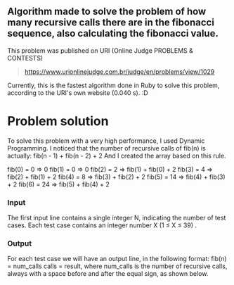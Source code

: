 ## Algorithm made to solve the problem of how many recursive calls there are in the fibonacci sequence, also calculating the fibonacci value.
This problem was published on URI (Online Judge PROBLEMS & CONTESTS)
> https://www.urionlinejudge.com.br/judge/en/problems/view/1029


Currently, this is the fastest algorithm done in Ruby to solve this problem, according to the URI's own website (0.040 s). :D


# Problem solution

To solve this problem with a very high performance, I used Dynamic Programming.
I noticed that the number of recursive calls of fib(n) is actually: fib(n - 1) + fib(n - 2) + 2
And I created the array based on this rule.

fib(0) = 0  => 0
fib(1) = 0  => 0
fib(2) = 2  => fib(1) + fib(0) + 2
fib(3) = 4  => fib(2) + fib(1) + 2
fib(4) = 8  => fib(3) + fib(2) + 2
fib(5) = 14 => fib(4) + fib(3) + 2
fib(6) = 24 => fib(5) + fib(4) + 2

### Input
The first input line contains a single integer N, indicating the number of test cases. Each test case contains an integer number X (1 ≤ X ≤ 39) .

### Output
For each test case we will have an output line, in the following format: fib(n) = num_calls calls = result, where num_calls is the number of recursive calls, always with a space before and after the equal sign, as shown below.
